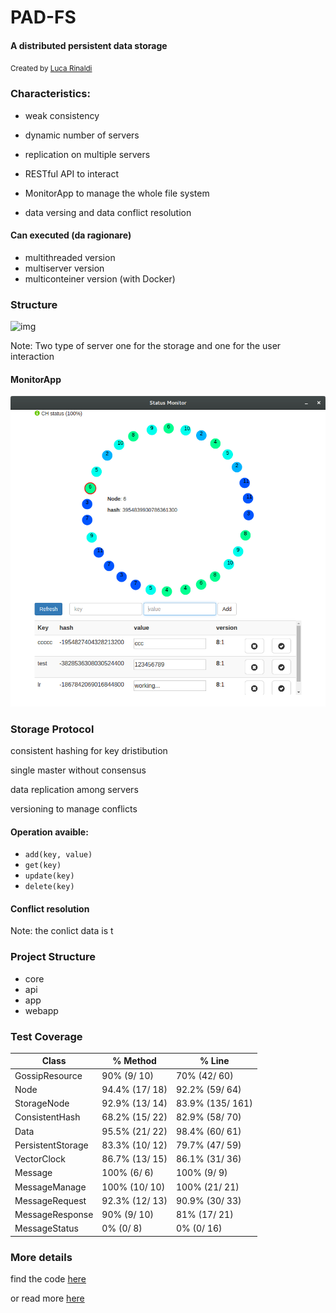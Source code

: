 # PAD-FS
#### A distributed persistent data storage

<small>Created by <a href="http://www.github.com/lucarin91">Luca Rinaldi</a></small>



### Characteristics:

- weak consistency  
<!-- .element: class="fragment" -->

- dynamic number of servers
<!-- .element: class="fragment" -->

- replication on multiple servers
<!-- .element: class="fragment" -->

- RESTful API to interact
<!-- .element: class="fragment" -->

- MonitorApp to manage the whole file system
<!-- .element: class="fragment" -->

- data versing and data conflict resolution
<!-- .element: class="fragment" -->


#### Can executed (da ragionare)
- multithreaded version
- multiserver version
- multiconteiner version (with Docker)



### Structure
![img](img/pad-logic.png)

Note: Two type of server one for the storage and one for the user interaction


#### MonitorApp
![img](img/webapp.png)



### Storage Protocol

consistent hashing for key dristibution
<!-- .element: class="fragment" -->

single master without consensus
<!-- .element: class="fragment" -->

data replication among servers
<!-- .element: class="fragment" -->

versioning to manage conflicts
<!-- .element: class="fragment" -->


#### Operation avaible:

- `add(key, value)`
- `get(key)`
- `update(key)`
- `delete(key)`


#### Conflict resolution

Note: the conlict data is t



### Project Structure

- core
- api
- app
- webapp



### Test Coverage

| Class    	  | %	Method        | %	Line           |
|-------------|-----------------|------------------|
| GossipResource		| 90% (9/ 10)	| 70% (42/ 60) |
| Node             |	94.4% (17/ 18) | 92.2% (59/ 64) |
| StorageNode	     |  92.9% (13/ 14) | 83.9% (135/ 161) |
| ConsistentHash	 |  68.2% (15/ 22) | 82.9% (58/ 70) |
| Data	| 95.5% (21/ 22)	| 98.4% (60/ 61) |
| PersistentStorage	| 83.3% (10/ 12) | 79.7% (47/ 59) |
| VectorClock	| 86.7% (13/ 15)	| 86.1% (31/ 36) |
| Message	| 100% (6/ 6)	| 100% (9/ 9) |
| MessageManage	|	100% (10/ 10)	| 100% (21/ 21) |
| MessageRequest	| 92.3% (12/ 13)	| 90.9% (30/ 33) |
| MessageResponse	| 90% (9/ 10)	| 81% (17/ 21) |
| MessageStatus	| 0% (0/ 8) | 	0% (0/ 16) |
<!-- .element: style="font-size:20px" -->



### More details
find the code [here](https://github.com/lucarin91/PAD-project)

or read more [here](https://github.com/lucarin91/PAD-project/blob/master/REPORT.pdf)
